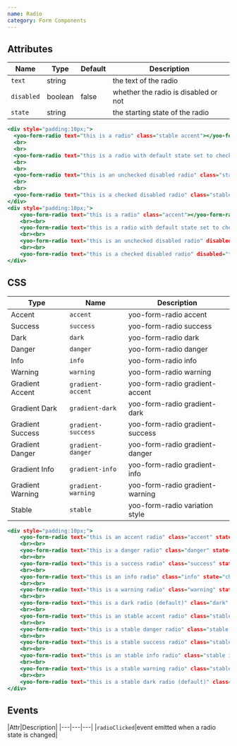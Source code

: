 ```yaml
---
name: Radio
category: Form Components
---
```


## Attributes

|Name|Type|Default|Description|
|---|---|---|---|
|`text`|string|   |the text of the radio|
|`disabled`|boolean|false|whether the radio is disabled or not|
|`state`|string| |the starting state of the radio|

```yoo-form-radio-variations.html
<div style="padding:10px;">
  <yoo-form-radio text="this is a radio" class="stable accent"></yoo-form-radio>
  <br>
  <br>
  <yoo-form-radio text="this is a radio with default state set to checked" class="stable accent" state="checked"></yoo-form-radio>
  <br>
  <br>
  <yoo-form-radio text="this is an unchecked disabled radio" class="stable accent" disabled="true"></yoo-form-radio>
  <br>
  <br>
  <yoo-form-radio text="this is a checked disabled radio" class="stable accent" disabled="true" state="checked"></yoo-form-radio>
</div>
<div style="padding:10px;">
    <yoo-form-radio text="this is a radio" class="accent"></yoo-form-radio>
    <br><br>
    <yoo-form-radio text="this is a radio with default state set to checked" class="accent" state="checked"></yoo-form-radio>
    <br><br>
    <yoo-form-radio text="this is an unchecked disabled radio" disabled="true"></yoo-form-radio>
    <br><br>
    <yoo-form-radio text="this is a checked disabled radio" disabled="true" state="checked"></yoo-form-radio>
</div>
```

## CSS

|Type|Name|Description|
|---|---|---|
|Accent|`accent`|yoo-form-radio accent|
|Success|`success`|yoo-form-radio success|
|Dark|`dark`|yoo-form-radio dark|
|Danger|`danger`|yoo-form-radio danger|
|Info|`info`|yoo-form-radio info|
|Warning|`warning`|yoo-form-radio warning|
|Gradient Accent|`gradient-accent`|yoo-form-radio gradient-accent|
|Gradient Dark|`gradient-dark`|yoo-form-radio gradient-dark|
|Gradient Success|`gradient-success`|yoo-form-radio gradient-success|
|Gradient Danger|`gradient-danger`|yoo-form-radio gradient-danger|
|Gradient Info|`gradient-info`|yoo-form-radio gradient-info|
|Gradient Warning|`gradient-warning`|yoo-form-radio gradient-warning|
|Stable|`stable`|yoo-form-radio variation style|

```yoo-form-radio-styles.html
<div style="padding:10px;">
    <yoo-form-radio text="this is an accent radio" class="accent" state="checked"></yoo-form-radio>
    <br><br>
    <yoo-form-radio text="this is a danger radio" class="danger" state="checked"></yoo-form-radio>
    <br><br>
    <yoo-form-radio text="this is a success radio" class="success" state="checked"></yoo-form-radio>
    <br><br>
    <yoo-form-radio text="this is an info radio" class="info" state="checked"></yoo-form-radio>
    <br><br>
    <yoo-form-radio text="this is a warning radio" class="warning" state="checked"></yoo-form-radio>
    <br><br>
    <yoo-form-radio text="this is a dark radio (default)" class="dark" state="checked"></yoo-form-radio>
    <br><br>
    <yoo-form-radio text="this is an stable accent radio" class="stable accent" state="checked"></yoo-form-radio>
    <br><br>
    <yoo-form-radio text="this is a stable danger radio" class="stable danger" state="checked"></yoo-form-radio>
    <br><br>
    <yoo-form-radio text="this is a stable success radio" class="stable success" state="checked"></yoo-form-radio>
    <br><br>
    <yoo-form-radio text="this is an stable info radio" class="stable info" state="checked"></yoo-form-radio>
    <br><br>
    <yoo-form-radio text="this is a stable warning radio" class="stable warning" state="checked"></yoo-form-radio>
    <br><br>
    <yoo-form-radio text="this is a stable dark radio (default)" class="stable dark" state="checked"></yoo-form-radio>
</div>
```

## Events

|Attr|Description|
|---|---|---|
|`radioClicked`|event emitted when a radio state is changed|